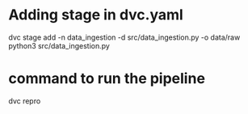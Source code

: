 # Adding stage in dvc.yaml
dvc stage add -n data_ingestion -d src/data_ingestion.py -o data/raw python3 src/data_ingestion.py
#  command to run the pipeline
dvc repro